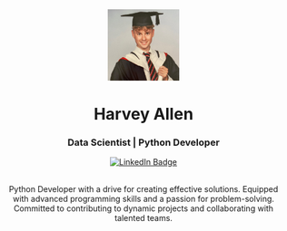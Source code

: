 <div id="header" align="center">
    <img src="static/headshot.jpeg" alt="Headshot Photo" width="25%">
    <h1>Harvey Allen</h1>
    <h3>Data Scientist | Python Developer</h3>
    <a href="https://www.linkedin.com/in/harveyallen/">
        <img src="https://img.shields.io/badge/LinkedIn-blue?style=for-the-badge&logo=linkedin&logoColor=white" alt="LinkedIn Badge"/>
    </a>
</div>
<div id="body" align="center">
    <br>
    <p>Python Developer with a drive for creating effective solutions. Equipped with advanced programming skills and a passion for problem-solving. Committed to contributing to dynamic projects and collaborating with         talented teams.</p>
</div>

